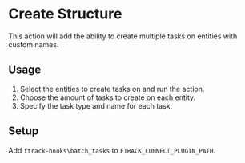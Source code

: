# Create Structure

This action will add the ability to create multiple tasks on entities with custom names.

## Usage

1. Select the entities to create tasks on and run the action.
2. Choose the amount of tasks to create on each entity.
3. Specify the task type and name for each task.

## Setup

Add ```ftrack-hooks\batch_tasks``` to ```FTRACK_CONNECT_PLUGIN_PATH```.
